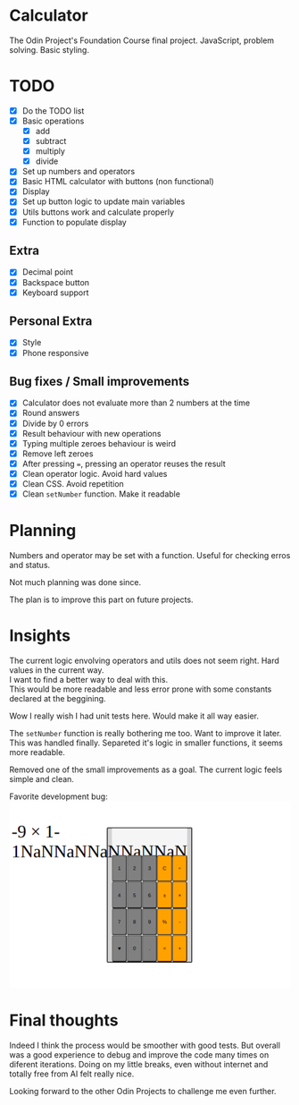 # Calculator

The Odin Project's Foundation Course final project.
JavaScript, problem solving. Basic styling.

# TODO

- [x] Do the TODO list
- [x] Basic operations
  - [x] add
  - [x] subtract
  - [x] multiply
  - [x] divide
- [x] Set up numbers and operators
- [x] Basic HTML calculator with buttons (non functional)
- [x] Display
- [x] Set up button logic to update main variables
- [x] Utils buttons work and calculate properly
- [x] Function to populate display

## Extra

- [x] Decimal point
- [x] Backspace button
- [x] Keyboard support

## Personal Extra

- [x] Style
- [x] Phone responsive

## Bug fixes / Small improvements

- [x] Calculator does not evaluate more than 2 numbers at the time
- [x] Round answers
- [x] Divide by 0 errors
- [x] Result behaviour with new operations
- [x] Typing multiple zeroes behaviour is weird
- [x] Remove left zeroes
- [x] After pressing `=`, pressing an operator reuses the result
- [x] Clean operator logic. Avoid hard values
- [x] Clean CSS. Avoid repetition
- [x] Clean `setNumber` function. Make it readable

# Planning

Numbers and operator may be set with a function. Useful for checking erros and status.

Not much planning was done since.

The plan is to improve this part on future projects.

# Insights

The current logic envolving operators and utils does not seem right. Hard values in the current way. \
I want to find a better way to deal with this. \
This would be more readable and less error prone with some constants declared at the beggining.

Wow I really wish I had unit tests here. Would make it all way easier.

The `setNumber` function is really bothering me too. Want to improve it later. \
This was handled finally. Separeted it's logic in smaller functions, it seems more readable.

Removed one of the small improvements as a goal. The current logic feels simple and clean.

Favorite development bug: \
![Shows a broken calculator app, With overflowing text with lots of 'NaN's in the display.](bug.png "Favorite bug")

# Final thoughts

Indeed I think the process would be smoother with good tests. But overall was a good experience to debug and improve the code many times on diferent iterations. Doing on my little breaks, even without internet and totally free from AI felt really nice.

Looking forward to the other Odin Projects to challenge me even further.
